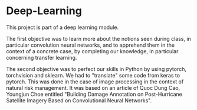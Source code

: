 # Deep-Learning

This project is part of a deep learning module.

The first objective was to learn more about the notions seen during class, in particular convolution neural networks, and to apprehend them in the context of a concrete case, by completing our knowledge, in particular concerning transfer learning. 

The second objective was to perfect our skills in Python by using pytorch, torchvision and sklearn. We had to "translate" some code from keras to pytorch. This was done in the case of image processing in the context of natural risk management. It was based on an article of Quoc Dung Cao, Youngjun Choe entitled "Building Damage Annotation on Post-Hurricane Satellite Imagery Based on Convolutional Neural Networks".
